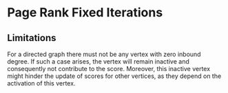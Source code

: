 # Page Rank Fixed Iterations

## Limitations
For a directed graph there must not be any vertex with zero inbound degree. If such a case arises, the vertex will remain inactive and consequently not contribute to the score. Moreover, this inactive vertex might hinder the update of scores for other vertices, as they depend on the activation of this vertex.

